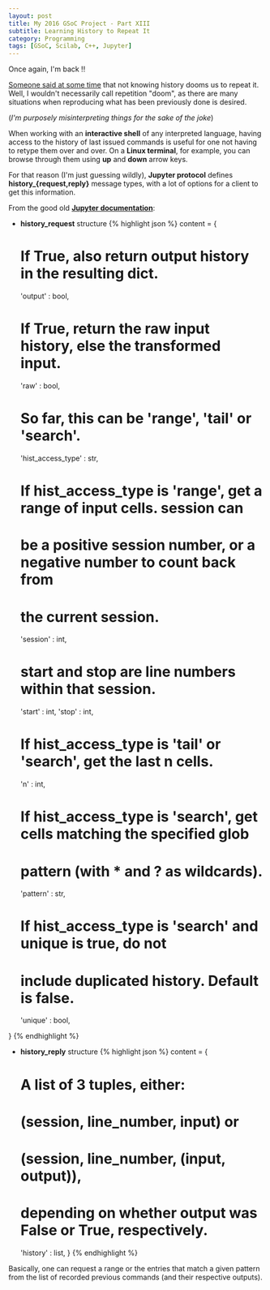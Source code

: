 ```yaml
---
layout: post
title: My 2016 GSoC Project - Part XIII
subtitle: Learning History to Repeat It
category: Programming
tags: [GSoC, Scilab, C++, Jupyter]
---     
```


Once again, I'm back !!


[Someone said at some time](http://www.goodreads.com/quotes/tag/doomed-to-repeat-it) that not knowing history dooms us to repeat it. Well, I wouldn't necessarily call repetition "doom", as there are many situations when reproducing what has been previously done is desired.

(*I'm purposely misinterpreting things for the sake of the joke*)

When working with an **interactive shell** of any interpreted language, having access to the history of last issued commands is useful for one not having to retype them over and over. On a **Linux terminal**, for example, you can browse through them using **up** and **down** arrow keys.

For that reason (I'm just guessing wildly), **Jupyter protocol** defines **history_{request,reply}** message types, with a lot of options for a client to get this information.

From the good old [**Jupyter documentation**](http://jupyter-client.readthedocs.io/en/latest/messaging.html#history):

- **history_request** structure
{% highlight json %}
content = {

  # If True, also return output history in the resulting dict.
  'output' : bool,

  # If True, return the raw input history, else the transformed input.
  'raw' : bool,

  # So far, this can be 'range', 'tail' or 'search'.
  'hist_access_type' : str,

  # If hist_access_type is 'range', get a range of input cells. session can
  # be a positive session number, or a negative number to count back from
  # the current session.
  'session' : int,
  # start and stop are line numbers within that session.
  'start' : int,
  'stop' : int,

  # If hist_access_type is 'tail' or 'search', get the last n cells.
  'n' : int,

  # If hist_access_type is 'search', get cells matching the specified glob
  # pattern (with * and ? as wildcards).
  'pattern' : str,

  # If hist_access_type is 'search' and unique is true, do not
  # include duplicated history.  Default is false.
  'unique' : bool,

}
{% endhighlight %}

- **history_reply** structure
{% highlight json %}
content = {
  # A list of 3 tuples, either:
  # (session, line_number, input) or
  # (session, line_number, (input, output)),
  # depending on whether output was False or True, respectively.
  'history' : list,
}
{% endhighlight %}


Basically, one can request a range or the entries that match a given pattern from the list of recorded previous commands (and their respective outputs).

